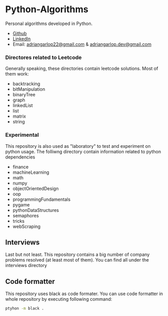 # Python-Algorithms
Personal algorithms developed in Python.
- [Github](https://github.com/Adrian-Garcia)
- [LinkedIn](https://www.linkedin.com/in/adrian-garcial/)
- Email: adriangarlop22@gmail.com & adriangarlop.dev@gmail.com

### Directores related to Leetcode
Generally speaking, these directories contain leetcode solutions. Most of them work:
- backtracking
- bitManipulation
- binaryTree
- graph
- linkedList
- list
- matrix
- string

### Experimental
This repository is also used as "laboratory" to test and experiment on python usage. The folliwng directory contain information related to python dependencies
- finance
- machineLearning
- math
- numpy
- objectOrientedDesign
- oop
- programmingFundamentals
- pygame
- pythonDataStructures
- semaphores
- tricks
- webScraping

## Interviews
Last but not least. This repository contains a big number of company problems resolved (at least most of them). You can find all under the interviews directory

## Code formatter 
This repository uses black as code formater. You can use code formatter in whole repository by executing following command:

```bash
ptyhon -m black .
```

